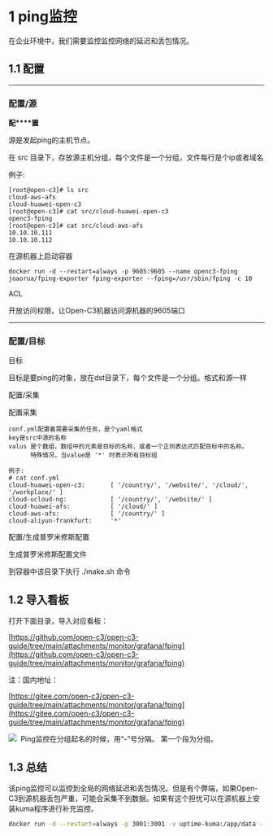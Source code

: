 
# 1 ping监控


在企业环境中，我们需要监控监控网络的延迟和丢包情况。

## 1.1 配置
---


### 配置/源

**配****置**

源是发起ping的主机节点。

在 src 目录下，存放源主机分组，每个文件是一个分组，文件每行是个ip或者域名

例子:
```
[root@open-c3]# ls src
cloud-aws-afs
cloud-huawei-open-c3
[root@open-c3]# cat src/cloud-huawei-open-c3
openc3-fping
[root@open-c3]# cat src/cloud-aws-afs
10.10.10.111
10.10.10.112
```

在源机器上启动容器

```
docker run -d --restart=always -p 9605:9605 --name openc3-fping joaorua/fping-exporter fping-exporter --fping=/usr/sbin/fping -c 10
```


ACL

开放访问权限，让Open-C3机器访问源机器的9605端口

---

### 配置/目标

目标

目标是要ping的对象，放在dst目录下，每个文件是一个分组。格式和源一样

配置/采集

配置采集

```
conf.yml配置着需要采集的任务，是个yaml格式
key是src中源的名称
valus 是个数组，数组中的元素是目标的名称，或者一个正则表达式匹配目标中的名称。
      特殊情况，当value是 '*' 时表示所有目标组

例子:
# cat conf.yml
cloud-huawei-open-c3:       [ '/country/', '/website/', '/cloud/', '/workplace/' ]
cloud-ucloud-ng:            [ '/country/', '/website/' ]
cloud-huawei-afs:           [ '/cloud/' ]
cloud-aws-afs:              [ '/country/' ]
cloud-aliyun-frankfurt:     '*'
```

配置/生成普罗米修斯配置

生成普罗米修斯配置文件

到容器中该目录下执行 ./make.sh 命令

## 1.2 导入看板

打开下面目录，导入对应看板：

[https://github.com/open-c3/open-c3-guide/tree/main/attachments/monitor/grafana/fping](https://github.com/open-c3/open-c3-guide/tree/main/attachments/monitor/grafana/fping)

注：国内地址：

[https://gitee.com/open-c3/open-c3-guide/tree/main/attachments/monitor/grafana/fping](https://gitee.com/open-c3/open-c3-guide/tree/main/attachments/monitor/grafana/fping)

![](/attachments/20250706223400_wps51.jpg) 
Ping监控在分组起名的时候，用“-”号分隔。 第一个段为分组。

## 1.3 总结

该ping监控可以监控到全局的网络延迟和丢包情况。但是有个弊端，如果Open-C3到源机器丢包严重，可能会采集不到数据。如果有这个担忧可以在源机器上安装kuma程序进行补充监控。

```sh
docker run -d --restart=always -p 3001:3001 -v uptime-kuma:/app/data --name uptime-kuma louislam/uptime-kuma:1
```
